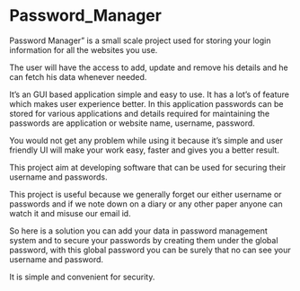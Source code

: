 # Password_Manager

Password Manager” is a small scale project used for storing your login information for all the websites you use.

The user will have the access to add, update and remove his details and he can fetch his data whenever needed.

It’s an GUI based application simple and easy to use. It has a lot’s of feature which makes user experience better. In this application passwords can be stored for various applications and details required for maintaining the passwords are application or website name, username, password.

You would not get any problem while using it because it’s simple and user friendly UI will make your work easy, faster and gives you a better result.

This project aim at developing software that can be used for securing their username and passwords. 

This project is useful because we generally forget our either username or passwords and if we note down on a diary or any other paper anyone can watch it and  misuse our email id. 

So here is a solution you can add your data in password management system and to secure your passwords by creating them under the global password, with this global password you can be surely that no can see your username and password.

It is simple and convenient for security.


